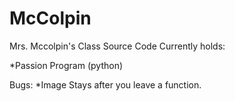 McColpin
========

Mrs. Mccolpin's Class Source Code
Currently holds:

  *Passion Program (python)
  
Bugs:
*Image Stays after you leave a function.

